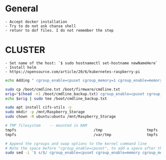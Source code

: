 # General
    
    - Accept docker installation
    - Try to do not ask chanse shell
    - retunr to dof files. I do not remember the step

# CLUSTER

    - Set name of the host: `$ sudo hostnamectl set-hostname newNameHere`
    - Install helm
    - https://opensource.com/article/20/6/kubernetes-raspberry-pi
    
``` sh
echo Adding " cgroup_enable=cpuset cgroup_memory=1 cgroup_enable=memory" to /boot/firmware/cmdline.txt

sudo cp /boot/cmdline.txt /boot/firmware/cmdline.txt
orig="$(head -n1 /boot/cmdline_backup.txt) cgroup_enable=cpuset cgroup_memory=1 cgroup_enable=memory"
echo $orig | sudo tee /boot/cmdline_backup.txt
```


 ``` sh
sudo apt install cifs-utils -y
sudo mkdir -p /mnt/Raspberry_Storage
sudo chown -R ubuntu:ubuntu /mnt/Raspberry_Storage

# TMP filesystem    -- mounted in RAM
tmpfs                                   /tmp                    tmpfs   noatime,nodiratime,nodev,nosuid,mode=1777,defaults,size=2048M          0   0
tmpfs                                   /var/tmp                tmpfs   noatime,nodiratime,nodev,nosuid,mode=1777,defaults,size=2048M          0   0
```   

    
``` sh
# Append the cgroups and swap options to the kernel command line
# Note the space before "cgroup_enable=cpuset", to add a space after the last existing item on the line
sudo sed -i '$ s/$/ cgroup_enable=cpuset cgroup_enable=memory cgroup_memory=1 swapaccount=1/' /boot/firmware/cmdline.txt
```


